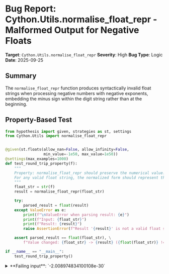 # Bug Report: Cython.Utils.normalise_float_repr - Malformed Output for Negative Floats

**Target**: `Cython.Utils.normalise_float_repr`
**Severity**: High
**Bug Type**: Logic
**Date**: 2025-09-25

## Summary

The `normalise_float_repr` function produces syntactically invalid float strings when processing negative numbers with negative exponents, embedding the minus sign within the digit string rather than at the beginning.

## Property-Based Test

```python
from hypothesis import given, strategies as st, settings
from Cython.Utils import normalise_float_repr


@given(st.floats(allow_nan=False, allow_infinity=False,
                 min_value=-1e50, max_value=1e50))
@settings(max_examples=1000)
def test_round_trip_property(f):
    """
    Property: normalise_float_repr should preserve the numerical value.
    For any valid float string, the normalized form should represent the same number.
    """
    float_str = str(f)
    result = normalise_float_repr(float_str)

    try:
        parsed_result = float(result)
    except ValueError as e:
        print(f"\nValueError when parsing result: {e}")
        print(f"Input: {float_str}")
        print(f"Result: {result}")
        raise AssertionError(f"Result '{result}' is not a valid float string")

    assert parsed_result == float(float_str), \
        f"Value changed: {float_str} -> {result} ({float(float_str)} != {parsed_result})"

if __name__ == "__main__":
    test_round_trip_property()
```

<details>

<summary>
**Failing input**: `-2.008974834100108e-30`
</summary>
```
ValueError when parsing result: could not convert string to float: '.0000000000000000000000000000-2008974834100108'
Input: -2.008974834100108e-30
Result: .0000000000000000000000000000-2008974834100108

ValueError when parsing result: could not convert string to float: '.0000000000000000000000000000000000000000000000000000000000000000-8748449926933124'
Input: -8.748449926933124e-66
Result: .0000000000000000000000000000000000000000000000000000000000000000-8748449926933124

ValueError when parsing result: could not convert string to float: '.0000000000000000000000000000000000000000000000000000000000000000000000000000000000000000000000000000000000000000000000000000000000000000000000000000000000000000000000000000000000000000000000000000000000000000000000-8387314020247791'
Input: -8.387314020247791e-216
Result: .0000000000000000000000000000000000000000000000000000000000000000000000000000000000000000000000000000000000000000000000000000000000000000000000000000000000000000000000000000000000000000000000000000000000000000000000-8387314020247791

ValueError when parsing result: could not convert string to float: '.0000000000000000000000000000-2008974834100108'
Input: -2.008974834100108e-30
Result: .0000000000000000000000000000-2008974834100108

ValueError when parsing result: could not convert string to float: '.0000000000000000000000000000-2008974834100108'
Input: -2.008974834100108e-30
Result: .0000000000000000000000000000-2008974834100108
  + Exception Group Traceback (most recent call last):
  |   File "/home/npc/pbt/agentic-pbt/worker_/35/hypo.py", line 28, in <module>
  |     test_round_trip_property()
  |     ~~~~~~~~~~~~~~~~~~~~~~~~^^
  |   File "/home/npc/pbt/agentic-pbt/worker_/35/hypo.py", line 6, in test_round_trip_property
  |     min_value=-1e50, max_value=1e50))
  |     ^
  |   File "/home/npc/miniconda/lib/python3.13/site-packages/hypothesis/core.py", line 2124, in wrapped_test
  |     raise the_error_hypothesis_found
  | ExceptionGroup: Hypothesis found 2 distinct failures. (2 sub-exceptions)
  +-+---------------- 1 ----------------
    | Traceback (most recent call last):
    |   File "/home/npc/pbt/agentic-pbt/worker_/35/hypo.py", line 17, in test_round_trip_property
    |     parsed_result = float(result)
    | ValueError: could not convert string to float: '.0000000000000000000000000000-2008974834100108'
    |
    | During handling of the above exception, another exception occurred:
    |
    | Traceback (most recent call last):
    |   File "/home/npc/pbt/agentic-pbt/worker_/35/hypo.py", line 22, in test_round_trip_property
    |     raise AssertionError(f"Result '{result}' is not a valid float string")
    | AssertionError: Result '.0000000000000000000000000000-2008974834100108' is not a valid float string
    | Falsifying example: test_round_trip_property(
    |     f=-2.008974834100108e-30,
    | )
    | Explanation:
    |     These lines were always and only run by failing examples:
    |         /home/npc/pbt/agentic-pbt/worker_/35/hypo.py:18
    +---------------- 2 ----------------
    | Traceback (most recent call last):
    |   File "/home/npc/pbt/agentic-pbt/worker_/35/hypo.py", line 24, in test_round_trip_property
    |     assert parsed_result == float(float_str), \
    |            ^^^^^^^^^^^^^^^^^^^^^^^^^^^^^^^^^
    | AssertionError: Value changed: 2.220446049250313e-16 -> 2.000000000000000220446049250313 (2.220446049250313e-16 != 2.0)
    | Falsifying example: test_round_trip_property(
    |     f=2.220446049250313e-16,
    | )
    | Explanation:
    |     These lines were always and only run by failing examples:
    |         /home/npc/pbt/agentic-pbt/worker_/35/hypo.py:25
    +------------------------------------
```
</details>

## Reproducing the Bug

```python
from Cython.Utils import normalise_float_repr

test_cases = [
    "-1e-10",
    "-0.00001",
    "-1.5e-5",
    "-1.1754943508222875e-38",
]

for float_str in test_cases:
    result = normalise_float_repr(float_str)
    print(f"{float_str:30} -> {result}")
    try:
        parsed = float(result)
        print(f"  Parsed successfully as: {parsed}")
    except ValueError as e:
        print(f"  ERROR: '{result}' is not a valid float!")
        print(f"  ValueError: {e}")
```

<details>

<summary>
Output shows syntactically invalid float strings for negative numbers
</summary>
```
-1e-10                         -> .00000000-1
  ERROR: '.00000000-1' is not a valid float!
  ValueError: could not convert string to float: '.00000000-1'
-0.00001                       -> -0.00001
  Parsed successfully as: -1e-05
-1.5e-5                        -> .000-15
  ERROR: '.000-15' is not a valid float!
  ValueError: could not convert string to float: '.000-15'
-1.1754943508222875e-38        -> .000000000000000000000000000000000000-11754943508222875
  ERROR: '.000000000000000000000000000000000000-11754943508222875' is not a valid float!
  ValueError: could not convert string to float: '.000000000000000000000000000000000000-11754943508222875'
```
</details>

## Why This Is A Bug

This violates the function's expected behavior in multiple critical ways:

1. **Syntactic Invalidity**: The function produces malformed float strings like `.00000000-1` that cannot be parsed by Python's `float()` function. The minus sign is embedded within the digit string instead of being placed at the beginning.

2. **Test Suite Expectations**: The existing test suite at `/home/npc/pbt/agentic-pbt/envs/cython_env/lib/python3.13/site-packages/Cython/Tests/TestCythonUtils.py:198` explicitly verifies that `float(result)` succeeds, confirming that the output must be a valid float literal.

3. **Documented Purpose Violation**: The function's docstring states it generates normalized strings "to allow string comparisons." Syntactically invalid float strings cannot fulfill this purpose.

4. **Compiler Usage Impact**: The function is used in `Cython/Compiler/ExprNodes.py` for compile-time constant evaluation of DEF constants. Invalid output would cause compilation failures when negative float constants are used.

5. **Incomplete Sign Handling**: The bug occurs because the function processes the string with `float_str.lower().lstrip('0')` without first extracting the minus sign. This causes the sign to be treated as part of the digit manipulation, resulting in its incorrect placement in the final output.

## Relevant Context

The function is located at `/home/npc/pbt/agentic-pbt/envs/cython_env/lib/python3.13/site-packages/Cython/Utils.py:660-687` and is used by the Cython compiler for normalizing float representations during compile-time constant evaluation.

Key observations:
- All existing test cases in TestCythonUtils.py only test positive numbers (lines 170-192)
- The function correctly handles some negative inputs (e.g., `-0.00001`) when no exponent manipulation is needed
- The bug specifically manifests when negative numbers require decimal point shifting due to negative exponents

The issue also affects positive floats with precision problems (as shown in the Hypothesis test with `2.220446049250313e-16`), though the primary concern is the syntactically invalid output for negative numbers.

## Proposed Fix

```diff
 def normalise_float_repr(float_str):
     """
     Generate a 'normalised', simple digits string representation of a float value
     to allow string comparisons.  Examples: '.123', '123.456', '123.'
     """
-    str_value = float_str.lower().lstrip('0')
+    str_value = float_str.lower()
+
+    # Handle negative sign separately
+    sign = ''
+    if str_value.startswith('-'):
+        sign = '-'
+        str_value = str_value[1:]
+
+    # Strip leading zeros after extracting sign
+    str_value = str_value.lstrip('0')

     exp = 0
     if 'E' in str_value or 'e' in str_value:
         str_value, exp = str_value.split('E' if 'E' in str_value else 'e', 1)
         exp = int(exp)

     if '.' in str_value:
         num_int_digits = str_value.index('.')
         str_value = str_value[:num_int_digits] + str_value[num_int_digits + 1:]
     else:
         num_int_digits = len(str_value)
     exp += num_int_digits

     result = (
         str_value[:exp]
         + '0' * (exp - len(str_value))
         + '.'
         + '0' * -exp
         + str_value[exp:]
     ).rstrip('0')

-    return result if result != '.' else '.0'
+    normalized = result if result != '.' else '.0'
+    return sign + normalized
```